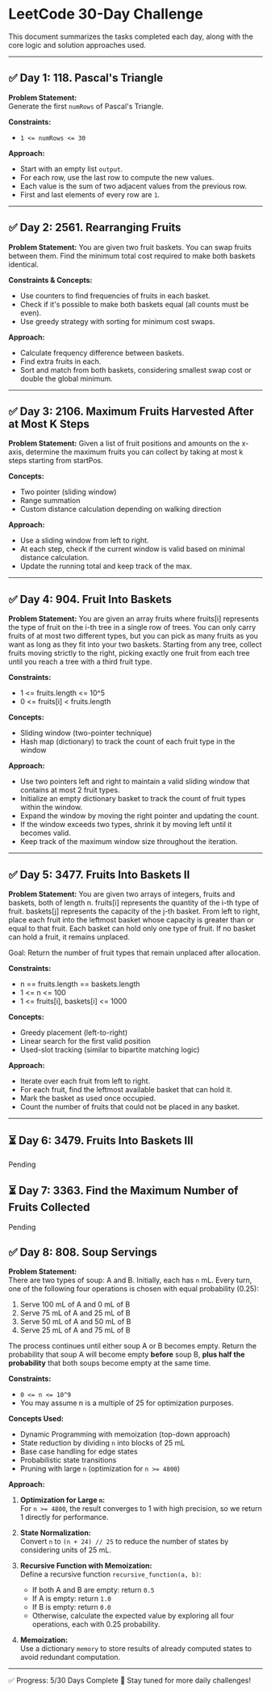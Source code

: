 # LeetCode 30-Day Challenge

This document summarizes the tasks completed each day, along with the core logic and solution approaches used.

---

## ✅ Day 1: 118. Pascal's Triangle

**Problem Statement:**  
Generate the first `numRows` of Pascal's Triangle.

**Constraints:**

- `1 <= numRows <= 30`

**Approach:**

- Start with an empty list `output`.
- For each row, use the last row to compute the new values.
- Each value is the sum of two adjacent values from the previous row.
- First and last elements of every row are `1`.

---

## ✅ Day 2: 2561. Rearranging Fruits

**Problem Statement:**
You are given two fruit baskets. You can swap fruits between them. Find the minimum total cost required to make both baskets identical.

**Constraints & Concepts:**

- Use counters to find frequencies of fruits in each basket.
- Check if it's possible to make both baskets equal (all counts must be even).
- Use greedy strategy with sorting for minimum cost swaps.

**Approach:**

- Calculate frequency difference between baskets.
- Find extra fruits in each.
- Sort and match from both baskets, considering smallest swap cost or double the global minimum.

---

## ✅ Day 3: 2106. Maximum Fruits Harvested After at Most K Steps

**Problem Statement:**
Given a list of fruit positions and amounts on the x-axis, determine the maximum fruits you can collect by taking at most k steps starting from startPos.

**Concepts:**

- Two pointer (sliding window)
- Range summation
- Custom distance calculation depending on walking direction

**Approach:**

- Use a sliding window from left to right.
- At each step, check if the current window is valid based on minimal distance calculation.
- Update the running total and keep track of the max.

---

## ✅ Day 4: 904. Fruit Into Baskets

**Problem Statement:**
You are given an array fruits where fruits[i] represents the type of fruit on the i-th tree in a single row of trees. You can only carry fruits of at most two different types, but you can pick as many fruits as you want as long as they fit into your two baskets. Starting from any tree, collect fruits moving strictly to the right, picking exactly one fruit from each tree until you reach a tree with a third fruit type.

**Constraints:**

- 1 <= fruits.length <= 10^5
- 0 <= fruits[i] < fruits.length

**Concepts:**

- Sliding window (two-pointer technique)
- Hash map (dictionary) to track the count of each fruit type in the window

**Approach:**

- Use two pointers left and right to maintain a valid sliding window that contains at most 2 fruit types.
- Initialize an empty dictionary basket to track the count of fruit types within the window.
- Expand the window by moving the right pointer and updating the count.
- If the window exceeds two types, shrink it by moving left until it becomes valid.
- Keep track of the maximum window size throughout the iteration.

---

## ✅ Day 5: 3477. Fruits Into Baskets II

**Problem Statement:**
You are given two arrays of integers, fruits and baskets, both of length n. fruits[i] represents the quantity of the i-th type of fruit. baskets[j] represents the capacity of the j-th basket. From left to right, place each fruit into the leftmost basket whose capacity is greater than or equal to that fruit. Each basket can hold only one type of fruit. If no basket can hold a fruit, it remains unplaced.

Goal: Return the number of fruit types that remain unplaced after allocation.

**Constraints:**

- n == fruits.length == baskets.length
- 1 <= n <= 100
- 1 <= fruits[i], baskets[i] <= 1000

**Concepts:**

- Greedy placement (left-to-right)
- Linear search for the first valid position
- Used-slot tracking (similar to bipartite matching logic)

**Approach:**

- Iterate over each fruit from left to right.
- For each fruit, find the leftmost available basket that can hold it.
- Mark the basket as used once occupied.
- Count the number of fruits that could not be placed in any basket.

---

## ⏳ Day 6: 3479. Fruits Into Baskets III

Pending

## ⏳ Day 7: 3363. Find the Maximum Number of Fruits Collected

Pending

## ✅ Day 8: 808. Soup Servings

**Problem Statement:**  
There are two types of soup: A and B. Initially, each has `n` mL. Every turn, one of the following four operations is chosen with equal probability (0.25):

1. Serve 100 mL of A and 0 mL of B
2. Serve 75 mL of A and 25 mL of B
3. Serve 50 mL of A and 50 mL of B
4. Serve 25 mL of A and 75 mL of B

The process continues until either soup A or B becomes empty. Return the probability that soup A will become empty **before** soup B, **plus half the probability** that both soups become empty at the same time.

**Constraints:**

- `0 <= n <= 10^9`
- You may assume n is a multiple of 25 for optimization purposes.

**Concepts Used:**

- Dynamic Programming with memoization (top-down approach)
- State reduction by dividing `n` into blocks of 25 mL
- Base case handling for edge states
- Probabilistic state transitions
- Pruning with large `n` (optimization for `n >= 4800`)

**Approach:**

1. **Optimization for Large `n`:**  
   For `n >= 4800`, the result converges to 1 with high precision, so we return 1 directly for performance.

2. **State Normalization:**  
   Convert `n` to `(n + 24) // 25` to reduce the number of states by considering units of 25 mL.

3. **Recursive Function with Memoization:**  
   Define a recursive function `recursive_function(a, b)`:

   - If both A and B are empty: return `0.5`
   - If A is empty: return `1.0`
   - If B is empty: return `0.0`
   - Otherwise, calculate the expected value by exploring all four operations, each with 0.25 probability.

4. **Memoization:**  
   Use a dictionary `memory` to store results of already computed states to avoid redundant computation.

---

✅ Progress: 5/30 Days Complete
📅 Stay tuned for more daily challenges!
